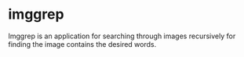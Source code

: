 # imggrep
Imggrep is an application for searching through images recursively for finding the image contains the desired words.
